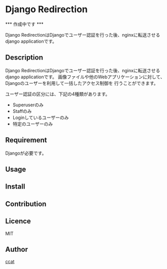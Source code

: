 Django Redirection
====

*** 作成中です ***

Django RedirectionはDjangoでユーザー認証を行った後、nginxに転送させるdjango applicationです。


## Description
Django RedirectionはDjangoでユーザー認証を行った後、nginxに転送させるdjango applicationです。
画像ファイルや他のWebアプリケーションに対して、Djangoのユーザーを利用して一括したアクセス制御を
行うことができます。

ユーザー認証の区分には、下記の4種類があります。

 * Superuserのみ
 * Staffのみ
 * Loginしているユーザーのみ
 * 特定のユーザーのみ

## Requirement

Djangoが必要です。

## Usage



## Install



## Contribution

## Licence

MIT

## Author

[ccat](https://github.com/ccat)



